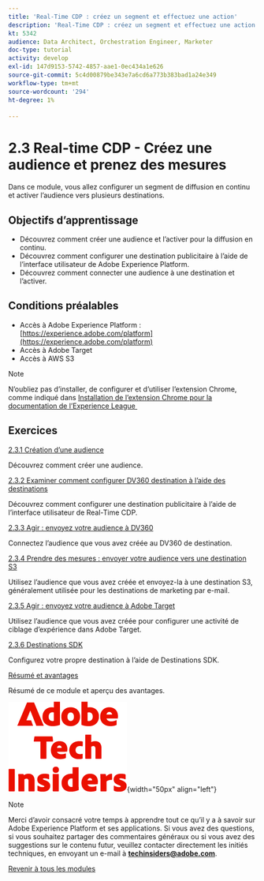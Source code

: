 ```yaml
---
title: 'Real-Time CDP : créez un segment et effectuez une action'
description: 'Real-Time CDP : créez un segment et effectuez une action'
kt: 5342
audience: Data Architect, Orchestration Engineer, Marketer
doc-type: tutorial
activity: develop
exl-id: 147d9153-5742-4857-aae1-0ec434a1e626
source-git-commit: 5c4d00879be343e7a6cd6a773b383bad1a24e349
workflow-type: tm+mt
source-wordcount: '294'
ht-degree: 1%

---
```


# 2.3 Real-time CDP - Créez une audience et prenez des mesures

Dans ce module, vous allez configurer un segment de diffusion en continu et activer l’audience vers plusieurs destinations.

## Objectifs d’apprentissage

- Découvrez comment créer une audience et l’activer pour la diffusion en continu.
- Découvrez comment configurer une destination publicitaire à l’aide de l’interface utilisateur de Adobe Experience Platform.
- Découvrez comment connecter une audience à une destination et l’activer.

## Conditions préalables

- Accès à Adobe Experience Platform : [https://experience.adobe.com/platform](https://experience.adobe.com/platform)
- Accès à Adobe Target
- Accès à AWS S3

>[!NOTE]
>
>N’oubliez pas d’installer, de configurer et d’utiliser l’extension Chrome, comme indiqué dans [Installation de l’extension Chrome pour la documentation de l’Experience League &#x200B;](../../gettingstarted/gettingstarted/ex1.md)

## Exercices

[2.3.1 Création d’une audience](./ex1.md)

Découvrez comment créer une audience.

[2.3.2 Examiner comment configurer DV360 destination à l’aide des destinations](./ex2.md)

Découvrez comment configurer une destination publicitaire à l’aide de l’interface utilisateur de Real-Time CDP.

[2.3.3 Agir : envoyez votre audience à DV360](./ex3.md)

Connectez l’audience que vous avez créée au DV360 de destination.

[2.3.4 Prendre des mesures : envoyer votre audience vers une destination S3](./ex4.md)

Utilisez l’audience que vous avez créée et envoyez-la à une destination S3, généralement utilisée pour les destinations de marketing par e-mail.

[2.3.5 Agir : envoyez votre audience à Adobe Target](./ex5.md)

Utilisez l’audience que vous avez créée pour configurer une activité de ciblage d’expérience dans Adobe Target.

[2.3.6 Destinations SDK](./ex6.md)

Configurez votre propre destination à l’aide de Destinations SDK.

[Résumé et avantages](./summary.md)

Résumé de ce module et aperçu des avantages.

![Insiders de la technologie &#x200B;](./../../../assets/images/techinsiders.png){width="50px" align="left"}

>[!NOTE]
>
>Merci d’avoir consacré votre temps à apprendre tout ce qu’il y a à savoir sur Adobe Experience Platform et ses applications. Si vous avez des questions, si vous souhaitez partager des commentaires généraux ou si vous avez des suggestions sur le contenu futur, veuillez contacter directement les initiés techniques, en envoyant un e-mail à **techinsiders@adobe.com**.

[Revenir à tous les modules](../../../overview.md)

